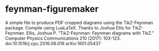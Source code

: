 # feynman-figuremaker
A simple file to produce PDF cropped diagrams using the TikZ-Feynman package. Compile using LuaLaTeX.
Thanks to Joshua Ellis for TikZ-Feynman.
Ellis, Joshua P. ”TikZ-Feynman: Feynman diagrams with TikZ.” Computer Physics Communications 210 (2017): 103-123. doi:10.1016/j.cpc.2016.08.019 arXiv:1601.05437
